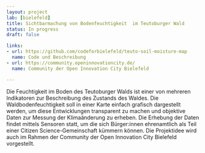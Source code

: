 ```yaml
---
layout: project 
lab: [bielefeld] 
title: Sichtbarmachung von Bodenfeuchtigkeit  im Teutoburger Wald
status: In progress
draft: false

links:
- url: https://github.com/codeforbielefeld/teuto-soil-moisture-map
  name: Code und Beschreibung
- url: https://community.openinnovationcity.de/
  name: Community der Open Innovation City Bielefeld

---
```


Die Feuchtigkeit im Boden des Teutoburger Walds ist einer von mehreren Indikatoren zur Beschreibung des Zustands des Waldes. Die Waldbodenfeuchtigkeit soll in einer Karte einfach grafisch dargestellt werden, um diese Entwicklungen transparent zu machen und objektive Daten zur Messung der Klimaänderung zu erheben. Die Erhebung der Daten findet mittels Sensoren statt, um die sich Bürger:innen ehrenamtlich als Teil einer Citizen Science-Gemeinschaft kümmern können.
Die Projektidee wird auch im Rahmen der Community der Open Innovation City Bielefeld vorgestellt. 
